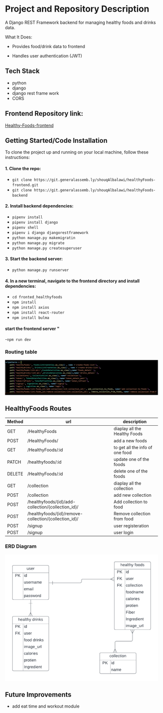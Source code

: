 # Project  and Repository Description
A Django REST Framework backend for managing healthy foods and drinks data.

What It Does:

- Provides food/drink data to frontend

- Handles user authentication (JWT)

## Tech Stack
- python
- django
- django rest frame work
- CORS
## Frontend Repository link:
[Healthy-Foods-frontend](https://git.generalassemb.ly/shouqAlbalawi/healthyFoods-frontend.git)
## Getting Started/Code Installation

To clone the project up and running on your local machine, follow these instructions:

#### 1. Clone the repo:
- `git clone https://git.generalassemb.ly/shouqAlbalawi/healthyFoods-frontend.git `
- `git clone https://git.generalassemb.ly/shouqAlbalawi/healthyFoods-backend`

#### 2.  Install backend dependencies:

- `pipenv install`
- `pipenv install django`
- `pipenv shell`
- `pipenv i django djangorestframework`
- `python manage.py makemigratin`
- `python manage.py migrate`
- `python manage.py createsuperuser`
#### 3. Start the backend server:
- `python manage.py runserver `

#### 4. In a new terminal, navigate to the frontend directory and install dependencies:
- `cd fronted_healthyfoods`
- `npm install`
- `npm install axios`
- `npm install react-router`
- `npm install bulma`
#### start the frontend server "
-`npm run dev `

### Routing table 
![Routingtable ](/images/Routing.png)

## HealthyFoods Routes
|Method| url | description|
|------|-----|----------------|
|GET|/HealthyFoods| diaplay all the Healthy Foods|
|POST| /HealthyFoods/| add a new foods|
|GET|/HealthyFoods/:id | to get all the info of one food
|PATCH| /healthyfoods/:id |update one of the foods
|DELETE|/HealthyFoods/:id | delete one of the foods
|GET|/collection| diaplay all the collection|
|POST| /collection | add new collection 
|POST| /healthyfoods/{id}/add-collection/{collection_id}/|	Add collection to food
|POST| /healthyfoods/{id}/remove-collection/{collection_id}/ |Remove collection from food
|POST|/signup| user registeration 
|POST|/signup| user login 


### ERD Diagram
![ERDDiagram ](/images/ERD%20Diagram.png)

## Future Improvements
- add eat time and workout module